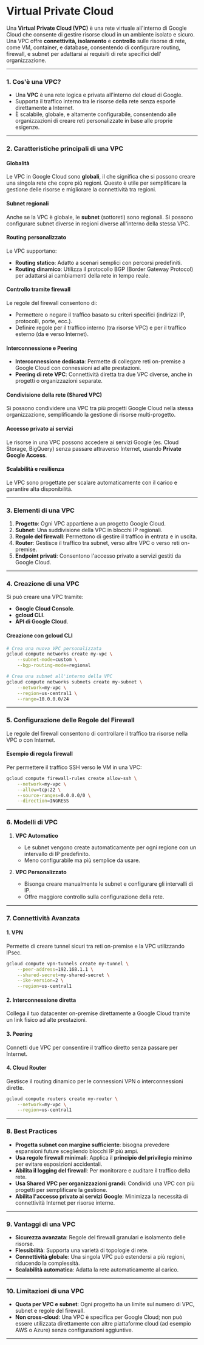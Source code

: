 
# Virtual Private Cloud 



Una **Virtual Private Cloud (VPC)** è una rete virtuale all'interno di Google Cloud che consente di gestire risorse cloud in un ambiente isolato e sicuro. 
Una VPC offre **connettività, isolamento** e **controllo** sulle risorse di rete, come VM, container, e database, consentendo di configurare routing, firewall, e subnet per adattarsi ai requisiti di rete specifici dell' organizzazione.

---

### **1. Cos'è una VPC?**

- Una **VPC** è una rete logica e privata all'interno del cloud di Google. 
- Supporta il traffico interno tra le risorse della rete senza esporle direttamente a Internet.
- È scalabile, globale, e altamente configurabile, consentendo alle organizzazioni di creare reti personalizzate in base alle proprie esigenze.

---

### **2. Caratteristiche principali di una VPC**

#### **Globalità**
Le VPC in Google Cloud sono **globali**, il che significa che si possono creare una singola rete che copre più regioni. Questo è utile per semplificare la gestione delle risorse e migliorare la connettività tra regioni.

#### **Subnet regionali**
Anche se la VPC è globale, le **subnet** (sottoreti) sono regionali. Si possono configurare subnet diverse in regioni diverse all'interno della stessa VPC.

#### **Routing personalizzato**
Le VPC supportano:
- **Routing statico**: Adatto a scenari semplici con percorsi predefiniti.
- **Routing dinamico**: Utilizza il protocollo BGP (Border Gateway Protocol) per adattarsi ai cambiamenti della rete in tempo reale.

#### **Controllo tramite firewall**
Le regole del firewall consentono di:
- Permettere o negare il traffico basato su criteri specifici (indirizzi IP, protocolli, porte, ecc.).
- Definire regole per il traffico interno (tra risorse VPC) e per il traffico esterno (da e verso Internet).

#### **Interconnessione e Peering**
- **Interconnessione dedicata**: Permette di collegare reti on-premise a Google Cloud con connessioni ad alte prestazioni.
- **Peering di rete VPC**: Connettività diretta tra due VPC diverse, anche in progetti o organizzazioni separate.

#### **Condivisione della rete (Shared VPC)**
Si possono condividere una VPC tra più progetti Google Cloud nella stessa organizzazione, semplificando la gestione di risorse multi-progetto.

#### **Accesso privato ai servizi**
Le risorse in una VPC possono accedere ai servizi Google (es. Cloud Storage, BigQuery) senza passare attraverso Internet, usando **Private Google Access**.

#### **Scalabilità e resilienza**
Le VPC sono progettate per scalare automaticamente con il carico e garantire alta disponibilità.

---

### **3. Elementi di una VPC**

1. **Progetto**: Ogni VPC appartiene a un progetto Google Cloud.
2. **Subnet**: Una suddivisione della VPC in blocchi IP regionali.
3. **Regole del firewall**: Permettono di gestire il traffico in entrata e in uscita.
4. **Router**: Gestisce il traffico tra subnet, verso altre VPC o verso reti on-premise.
5. **Endpoint privati**: Consentono l'accesso privato a servizi gestiti da Google Cloud.

---

### **4. Creazione di una VPC**

Si può creare una VPC tramite:
- **Google Cloud Console**.
- **gcloud CLI**.
- **API di Google Cloud**.

#### **Creazione con gcloud CLI**

```bash
# Crea una nuova VPC personalizzata
gcloud compute networks create my-vpc \
    --subnet-mode=custom \
    --bgp-routing-mode=regional

# Crea una subnet all'interno della VPC
gcloud compute networks subnets create my-subnet \
    --network=my-vpc \
    --region=us-central1 \
    --range=10.0.0.0/24
```

---

### **5. Configurazione delle Regole del Firewall**

Le regole del firewall consentono di controllare il traffico tra risorse nella VPC o con Internet.

#### **Esempio di regola firewall**
Per permettere il traffico SSH verso le VM in una VPC:

```bash
gcloud compute firewall-rules create allow-ssh \
    --network=my-vpc \
    --allow=tcp:22 \
    --source-ranges=0.0.0.0/0 \
    --direction=INGRESS
```

---

### **6. Modelli di VPC**

1. **VPC Automatico**
   - Le subnet vengono create automaticamente per ogni regione con un intervallo di IP predefinito.
   - Meno configurabile ma più semplice da usare.

2. **VPC Personalizzato**
   - Bisonga creare manualmente le subnet e configurare gli intervalli di IP.
   - Offre maggiore controllo sulla configurazione della rete.

---

### **7. Connettività Avanzata**

#### **1. VPN**
Permette di creare tunnel sicuri tra reti on-premise e la VPC utilizzando IPsec.

```bash
gcloud compute vpn-tunnels create my-tunnel \
    --peer-address=192.168.1.1 \
    --shared-secret=my-shared-secret \
    --ike-version=2 \
    --region=us-central1
```

#### **2. Interconnessione diretta**
Collega il tuo datacenter on-premise direttamente a Google Cloud tramite un link fisico ad alte prestazioni.

#### **3. Peering**
Connetti due VPC per consentire il traffico diretto senza passare per Internet.

#### **4. Cloud Router**
Gestisce il routing dinamico per le connessioni VPN o interconnessioni dirette.

```bash
gcloud compute routers create my-router \
    --network=my-vpc \
    --region=us-central1
```

---

### **8. Best Practices**

- **Progetta subnet con margine sufficiente**: bisogna prevedere espansioni future scegliendo blocchi IP più ampi.
- **Usa regole firewall minimali**: Applica il **principio del privilegio minimo** per evitare esposizioni accidentali.
- **Abilita il logging del firewall**: Per monitorare e auditare il traffico della rete.
- **Usa Shared VPC per organizzazioni grandi**: Condividi una VPC con più progetti per semplificare la gestione.
- **Abilita l'accesso privato ai servizi Google**: Minimizza la necessità di connettività Internet per risorse interne.

---

### **9. Vantaggi di una VPC**

- **Sicurezza avanzata**: Regole del firewall granulari e isolamento delle risorse.
- **Flessibilità**: Supporta una varietà di topologie di rete.
- **Connettività globale**: Una singola VPC può estendersi a più regioni, riducendo la complessità.
- **Scalabilità automatica**: Adatta la rete automaticamente al carico.

---

### **10. Limitazioni di una VPC**

- **Quota per VPC e subnet**: Ogni progetto ha un limite sul numero di VPC, subnet e regole del firewall.
- **Non cross-cloud**: Una VPC è specifica per Google Cloud; non può essere utilizzata direttamente con altre piattaforme cloud (ad esempio AWS o Azure) senza configurazioni aggiuntive.

---
